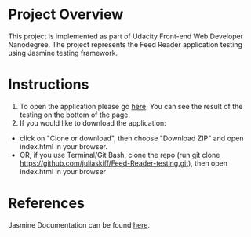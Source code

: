 # Project Overview

This project is implemented as part of Udacity Front-end Web Developer Nanodegree. The project represents the Feed Reader application testing using Jasmine testing framework.

# Instructions

1. To open the application please go <a href="https://juliaskiff.github.io/Feed-Reader-testing/index.html">here</a>.
   You can see the result of the testing on the bottom of the page.
2. If you would like to download the application:
* click on "Clone or download", then choose "Download ZIP" and open index.html in your browser.
* OR, if you use Terminal/Git Bash, clone the repo (run git clone https://github.com/juliaskiff/Feed-Reader-testing.git), then open index.html in your browser 

# References

Jasmine Documentation can be found <a href="https://jasmine.github.io/">here</a>.





